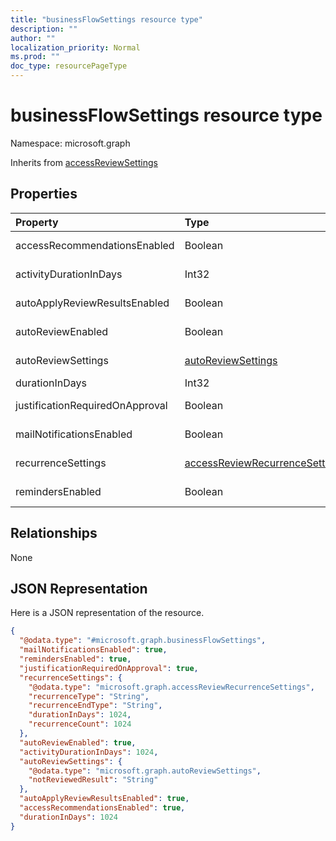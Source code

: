 ```yaml
---
title: "businessFlowSettings resource type"
description: ""
author: ""
localization_priority: Normal
ms.prod: ""
doc_type: resourcePageType
---
```


# businessFlowSettings resource type


Namespace: microsoft.graph




Inherits from [accessReviewSettings](../resources/accessreviewsettings.md)

## Properties
|Property|Type|Description|
|:---|:---|:---|
|accessRecommendationsEnabled|Boolean| Inherited from [accessReviewSettings](../resources/accessreviewsettings.md)|
|activityDurationInDays|Int32| Inherited from [accessReviewSettings](../resources/accessreviewsettings.md)|
|autoApplyReviewResultsEnabled|Boolean| Inherited from [accessReviewSettings](../resources/accessreviewsettings.md)|
|autoReviewEnabled|Boolean| Inherited from [accessReviewSettings](../resources/accessreviewsettings.md)|
|autoReviewSettings|[autoReviewSettings](../resources/autoreviewsettings.md)| Inherited from [accessReviewSettings](../resources/accessreviewsettings.md)|
|durationInDays|Int32||
|justificationRequiredOnApproval|Boolean| Inherited from [accessReviewSettings](../resources/accessreviewsettings.md)|
|mailNotificationsEnabled|Boolean| Inherited from [accessReviewSettings](../resources/accessreviewsettings.md)|
|recurrenceSettings|[accessReviewRecurrenceSettings](../resources/accessreviewrecurrencesettings.md)| Inherited from [accessReviewSettings](../resources/accessreviewsettings.md)|
|remindersEnabled|Boolean| Inherited from [accessReviewSettings](../resources/accessreviewsettings.md)|

## Relationships
None

## JSON Representation
Here is a JSON representation of the resource.
<!-- {
  "blockType": "resource",
  "@odata.type": "microsoft.graph.businessFlowSettings"
}
-->
``` json
{
  "@odata.type": "#microsoft.graph.businessFlowSettings",
  "mailNotificationsEnabled": true,
  "remindersEnabled": true,
  "justificationRequiredOnApproval": true,
  "recurrenceSettings": {
    "@odata.type": "microsoft.graph.accessReviewRecurrenceSettings",
    "recurrenceType": "String",
    "recurrenceEndType": "String",
    "durationInDays": 1024,
    "recurrenceCount": 1024
  },
  "autoReviewEnabled": true,
  "activityDurationInDays": 1024,
  "autoReviewSettings": {
    "@odata.type": "microsoft.graph.autoReviewSettings",
    "notReviewedResult": "String"
  },
  "autoApplyReviewResultsEnabled": true,
  "accessRecommendationsEnabled": true,
  "durationInDays": 1024
}
```

